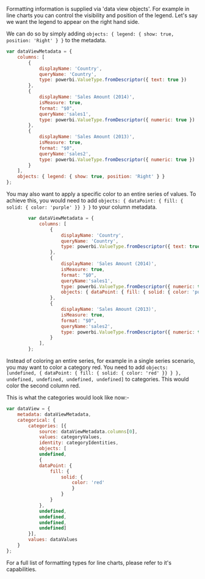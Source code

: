 Formatting information is supplied via 'data view objects'. For example in line charts you can control the visibility and position of the legend. Let's say we want the legend to appear on the right hand side. 

We can do so by simply adding `objects: { legend: { show: true, position: 'Right' } }` to the metadata.

```javascript
var dataViewMetadata = {
    columns: [
        {
            displayName: 'Country',
            queryName: 'Country',
            type: powerbi.ValueType.fromDescriptor({ text: true })
        },
        {
            displayName: 'Sales Amount (2014)',
            isMeasure: true,
            format: "$0",
            queryName:'sales1',
            type: powerbi.ValueType.fromDescriptor({ numeric: true })
        },
        {
            displayName: 'Sales Amount (2013)',
            isMeasure: true,
            format: "$0",
            queryName:'sales2',
            type: powerbi.ValueType.fromDescriptor({ numeric: true })
        }
    ],
    objects: { legend: { show: true, position: 'Right' } }
};
```

You may also want to apply a specific color to an entire series of values. To achieve this, you would need to add 
`objects: { dataPoint: { fill: { solid: { color: 'purple' }} } }` to your column metadata.

```javascript
        var dataViewMetadata = {
            columns: [
                {
                    displayName: 'Country',
                    queryName: 'Country',
                    type: powerbi.ValueType.fromDescriptor({ text: true })
                },
                {
                    displayName: 'Sales Amount (2014)',
                    isMeasure: true,
                    format: "$0",
                    queryName:'sales1',
                    type: powerbi.ValueType.fromDescriptor({ numeric: true }),
                    objects: { dataPoint: { fill: { solid: { color: 'purple' }} } }
                },
                {
                    displayName: 'Sales Amount (2013)',
                    isMeasure: true,
                    format: "$0",
                    queryName:'sales2',
                    type: powerbi.ValueType.fromDescriptor({ numeric: true })
                }
            ],
        };
```

Instead of coloring an entire series, for example in a single series scenario, you may want to color a category red. You need to add `objects: [undefined, { dataPoint: { fill: { solid: { color: 'red' }} } }, undefined, undefined, undefined, undefined]` to categories. This would color the second column red.

This is what the categories would look like now:-

```javascript
var dataView = {
    metadata: dataViewMetadata,
    categorical: {
        categories: [{
            source: dataViewMetadata.columns[0],
            values: categoryValues,
            identity: categoryIdentities,
            objects: [
            undefined, 
            { 
            dataPoint: { 
                fill: { 
                    solid: { 
                        color: 'red' 
                        }
                    } 
                } 
            }, 
            undefined, 
            undefined, 
            undefined, 
            undefined]
        }],
        values: dataValues
    }
};
```
For a full list of formatting types for line charts, please refer to it's capabilities.
